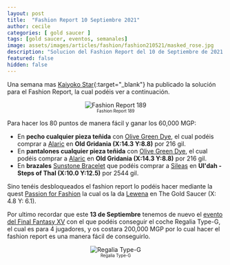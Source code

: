 ```yaml
---
layout: post
title:  "Fashion Report 10 Septiembre 2021"
author: cecile
categories: [ gold saucer ]
tags: [gold saucer, eventos, semanales]
image: assets/images/articles/fashion/fashion210521/masked_rose.jpg
description: "Solucion del Fashion Report del 10 de Septiembre de 2021."
featured: false
hidden: false
---
```


Una semana mas [Kaiyoko Star](https://twitter.com/kaiyokostar){:target="_blank"} ha publicado la solución para el Fashion Report, la cual podéis ver a continuación.

<p align="center"><img src="{{ site.baseurl }}/assets/images/articles/fashion/fashion210910/freport_189.jpg" alt="Fashion Report 189">
<br/>
<sub><sup>Fashion Report 189</sup></sub></p>

Para hacer los 80 puntos de manera fácil y ganar los 60,000 MGP:

- En **pecho cualquier pieza teñida** con <a href="https://eu.finalfantasyxiv.com/lodestone/playguide/db/item/cabd1f16f2e/" class="eorzeadb_link" target="_blank">Olive Green Dye</a>,  el cual podéis comprar a <a href="https://eu.finalfantasyxiv.com/lodestone/playguide/db/shop/a28cf0441f4/?item=70849afadc9&type=gil" class="eorzeadb_link" target="_blank">Alaric</a> en **Old Gridania (X:14.3 Y:8.8)** por 216 gil.
- En **pantalones cualquier pieza teñida** con <a href="https://eu.finalfantasyxiv.com/lodestone/playguide/db/item/cabd1f16f2e/" class="eorzeadb_link" target="_blank">Olive Green Dye</a>,  el cual podéis comprar a <a href="https://eu.finalfantasyxiv.com/lodestone/playguide/db/shop/a28cf0441f4/?item=70849afadc9&type=gil" class="eorzeadb_link" target="_blank">Alaric</a> en **Old Gridania (X:14.3 Y:8.8)** por 216 gil.
- En **brazales** <a href="https://eu.finalfantasyxiv.com/lodestone/playguide/db/item/e9de0e27ff0/" class="eorzeadb_link" target="_blank">Sunstone Bracelet</a> que podéis comprar a <a href="https://eu.finalfantasyxiv.com/lodestone/playguide/db/shop/5bb26173110/?item=e9de0e27ff0&type=gil" class="eorzeadb_link" target="_blank">Sileas</a> en **Ul'dah - Steps of Thal (X:10.0 Y:12.5)** por 2544 gil.

Sino tenéis desbloqueados el fashion report lo podéis hacer mediante la quest <a href="https://eu.finalfantasyxiv.com/lodestone/playguide/db/quest/bd8144d7d23" class="eorzeadb_link" target="_blank">Passion for Fashion</a> la cual os la da <a href="https://eu.finalfantasyxiv.com/lodestone/playguide/db/npc/npc/bfd5ce76f91/" class="eorzeadb_link" target="_blank">Lewena</a> en The Gold Saucer (X: 4.8 Y: 6.1).

Por ultimo recordar que este **13 de Septiembre** tenemos de nuevo el <a href="/evento-ffxv/">evento del Final Fantasy XV</a> con el que podéis conseguir el coche Regalia Type-G, el cual es para 4 jugadores, y os costara 200,000 MGP por lo cual hacer el fashion report es una manera fácil de conseguirlo.

<p align="center"><img src="{{ site.baseurl }}/assets/images/articles/fashion/fashion210521/ffxivregalia.jpg" alt="Regalia Type-G">
<br/>
<sub><sup>Regalia Type-G</sup></sub></p>